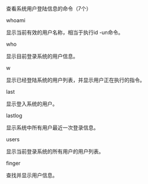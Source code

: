 查看系统用户登陆信息的命令（7个）

whoami

显示当前有效的用户名称，相当于执行id -un命令。

who

显示目前登录系统的用户信息。

w

显示已经登陆系统的用户列表，并显示用户正在执行的指令。

last

显示登入系统的用户。

lastlog

显示系统中所有用户最近一次登录信息。

users

显示当前登录系统的所有用户的用户列表。

finger

查找并显示用户信息。
